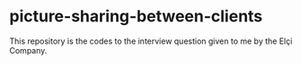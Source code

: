 # picture-sharing-between-clients
This repository is the codes to the interview question given to me by the Elçi Company.
